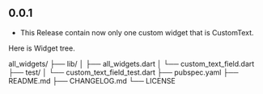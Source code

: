## 0.0.1

* This Release contain now only one custom widget that is CustomText.


Here is Widget tree.

all_widgets/
├── lib/
│   ├── all_widgets.dart
│   └── custom_text_field.dart
├── test/
│   └── custom_text_field_test.dart
├── pubspec.yaml
├── README.md
├── CHANGELOG.md
└── LICENSE
